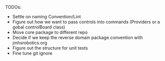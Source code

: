 

TODOs:

- Settle on naming Convention/Lint
- Figure out how we want to pass controls into commands (Providers or a gobal controlBoard class)
- Move core package to different repo
- Decide if we keep the reverse domain package convention with jmhsrobotics.org
- Figure out the structure for unit tests
- Fine tune git ignore
